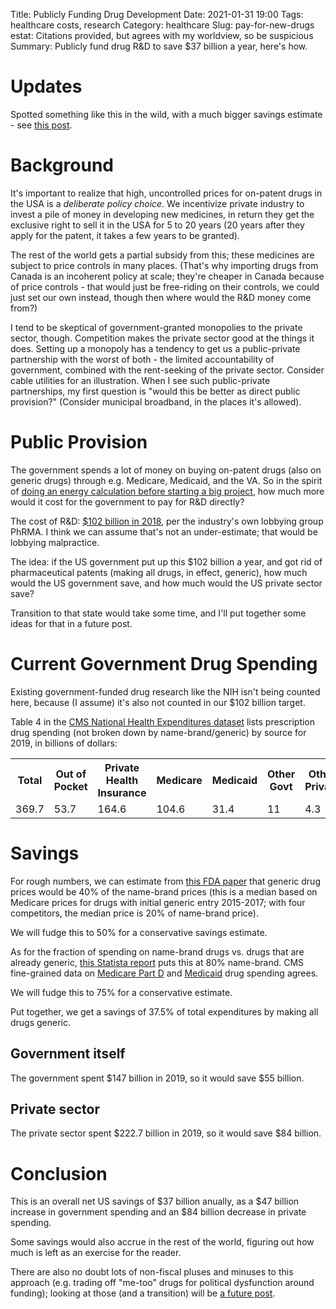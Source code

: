 Title: Publicly Funding Drug Development
Date: 2021-01-31 19:00
Tags: healthcare costs, research
Category: healthcare
Slug: pay-for-new-drugs
estat: Citations provided, but agrees with my worldview, so be suspicious
Summary: Publicly fund drug R&D to save $37 billion a year, here's how.

# Updates

Spotted something like this in the wild, with a much bigger savings
estimate - see [this post]({filename}drug-funding-update.md).

# Background

It's important to realize that high, uncontrolled prices for on-patent drugs
in the USA is a _deliberate policy choice_. We incentivize private industry
to invest a pile of money in developing new medicines, in return they get the
exclusive right to sell it in the USA for 5 to 20 years (20 years after they
apply for the patent, it takes a few years to be granted).

The rest of the world gets a partial subsidy from this; these medicines are
subject to price controls in many places. (That's why importing drugs from
Canada is an incoherent policy at scale; they're cheaper in Canada because of
price controls - that would just be free-riding on their controls, we could
just set our own instead, though then where would the R&D money come from?)

I tend to be skeptical of government-granted monopolies to the private
sector, though. Competition makes the private sector good at the things it
does. Setting up a monopoly has a tendency to get us a public-private
partnership with the worst of both - the limited accountability of government,
combined with the rent-seeking of the private sector. Consider cable utilities
for an illustration. When I see such public-private partnerships, my first
question is "would this be better as direct public provision?" (Consider
municipal broadband, in the places it's allowed). 

# Public Provision

The government spends a lot of money on buying on-patent drugs (also on
generic drugs) through e.g. Medicare, Medicaid, and the VA. So in the
spirit of [doing an energy calculation before starting a big project](https://qntm.org/destroy),
how much more would it cost for the government to pay for R&D directly?

The cost of R&D: [$102 billion in 2018](https://www.phrma.org/en/Advocacy/Research-Development),
per the industry's own lobbying group PhRMA. I think we can assume that's
not an under-estimate; that would be lobbying malpractice.

The idea: if the US government put up this $102 billion a year, and got rid of
pharmaceutical patents (making all drugs, in effect, generic), how much would
the US government save, and how much would the US private sector save?

Transition to that state would take some time, and I'll put together some
ideas for that in a future post.

# Current Government Drug Spending

Existing government-funded drug research like the NIH isn't being counted here,
because (I assume) it's also not counted in our $102 billion target.

Table 4 in the [CMS National Health Expenditures dataset](https://www.cms.gov/files/zip/nhe-tables.zip)
lists prescription drug spending (not broken down by
name-brand/generic) by source for 2019, in billions of dollars:

<table>
<tr><th>Total</th><th>Out of Pocket</th><th>Private Health Insurance</th>
    <th>Medicare</th><th>Medicaid</th><th>Other Govt</th><th>Other Private</th></tr>
<tr><td>369.7</td><td>53.7</td><td>164.6</td>
<td>104.6</td><td>31.4</td><td>11</td><td>4.3</td></tr>
</table>

# Savings

For rough numbers, we can estimate from [this FDA paper](https://www.fda.gov/about-fda/center-drug-evaluation-and-research-cder/generic-competition-and-drug-prices)
that generic drug prices
would be 40% of the name-brand prices (this is a median based on Medicare
prices for drugs with initial generic entry 2015-2017; with four competitors,
the median price is 20% of name-brand price).

We will fudge this to 50% for a conservative savings estimate.

As for the fraction of spending on name-brand drugs vs. drugs that are
already generic, [this Statista report](https://www.statista.com/statistics/205036/proportion-of-brand-to-generic-prescription-sales/)
puts this at 80% name-brand. CMS fine-grained data on
[Medicare Part D](https://www.cms.gov/files/zip/medicare-part-d-drug-spending-dashboard-dataset-2019.zip)
and [Medicaid](https://www.cms.gov/files/zip/medicaid-drug-spending-dataset-2019.zip)
drug spending agrees. 

We will fudge this to 75% for a conservative estimate.

Put together, we get a savings of 37.5% of total expenditures by making all
drugs generic.

## Government itself

The government spent $147 billion in 2019, so it would save $55 billion.

## Private sector

The private sector spent $222.7 billion in 2019, so it would save $84 billion.

# Conclusion

This is an overall net US savings of $37 billion anually, as a $47 billion
increase in government spending and an $84 billion decrease in private
spending.

Some savings would also accrue in the rest of the world, figuring out how
much is left as an exercise for the reader.

There are also no doubt lots of non-fiscal pluses and minuses to this
approach (e.g. trading off "me-too" drugs for political dysfunction around
funding); looking at those (and a transition) will be [a future post]({filename}no-patents-pro-con.md).


